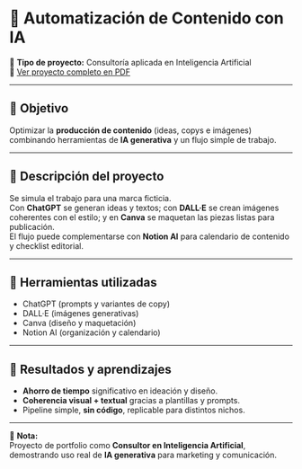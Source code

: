 # 🎨 Automatización de Contenido con IA

📍 **Tipo de proyecto:** Consultoría aplicada en Inteligencia Artificial  
📄 [Ver proyecto completo en PDF](https://drive.google.com/file/d/1HYrQ3MHPlcd0qg4bcomGpryYrMu1thw9/view?usp=sharing)

---

## 🎯 Objetivo
Optimizar la **producción de contenido** (ideas, copys e imágenes) combinando herramientas de **IA generativa** y un flujo simple de trabajo.

---

## 📘 Descripción del proyecto
Se simula el trabajo para una marca ficticia.  
Con **ChatGPT** se generan ideas y textos; con **DALL·E** se crean imágenes coherentes con el estilo; y en **Canva** se maquetan las piezas listas para publicación.  
El flujo puede complementarse con **Notion AI** para calendario de contenido y checklist editorial.

---

## 🧩 Herramientas utilizadas
- ChatGPT (prompts y variantes de copy)  
- DALL·E (imágenes generativas)  
- Canva (diseño y maquetación)  
- Notion AI (organización y calendario)

---

## 🚀 Resultados y aprendizajes
- **Ahorro de tiempo** significativo en ideación y diseño.  
- **Coherencia visual + textual** gracias a plantillas y prompts.  
- Pipeline simple, **sin código**, replicable para distintos nichos.

---

📘 **Nota:**  
Proyecto de portfolio como **Consultor en Inteligencia Artificial**, demostrando uso real de **IA generativa** para marketing y comunicación.
